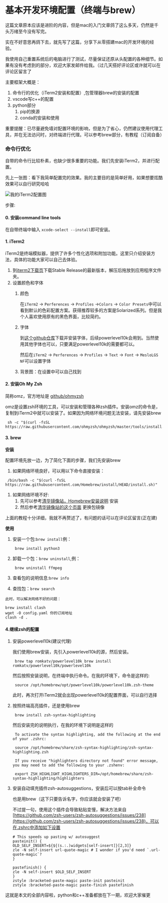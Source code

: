 # 基本开发环境配置（终端与brew）

这篇文章原本应该是进阶的内容，但是mac的入门文章鸽了这么多天，仍然是千头万绪至今没有写完。

实在不好意思再鸽下去，就先写了这篇，分享下从零搭建mac的开发环境的经验。

我使用自己重置系统后的电脑进行了测试，尽量保证还原从头配置的各种细节。如果有没有考虑到的部分，欢迎大家发邮件给我。（过几天搭好评论区或许就可以在评论区留言了

主要框架大概是：

1. 命令行的优化（iTerm2安装和配置）,包管理器brew的安装的配置
2. vscode写c++的配置
3. python部分
   1. pip的换源
   2. conda的安装和使用

重要提醒：已尽量避免墙对配置环境的影响，但是为了省心，仍然建议使用代理工具，并在无法访问时，对终端进行代理。可以参考brew部分，有教程（订阅自备）

### 命令行优化

自带的命令行比较朴素，也缺少很多重要的功能。我们先安装iTerm2，并进行配置。

先上一张图：看下我简单配置完的效果。我的主要目的是简单好用，如果想要炫酷效果可以自行研究哈哈

![我的iTerm2配置图](https://macguide.leavelet.io/assets/myiterm.png)

步骤:

#### 0. 安装command line tools

在自带终端中输入 `xcode-select --install`即可安装。

#### 1. iTerm2

iTerm2是终端模拟器，提供了许多个性化选项和附加功能。这里只介绍安装方法，具体的功能大家可以自己去体验。

1. 到[iterm2下载页](https://iterm2.com/downloads.html)下载Stable Release的最新版本，解压后拖放到应用程序文件夹。
2. 设置颜色和字体
   1.  颜色

       在`iTerm2` -> `Perferences` -> `Profiles` ->`Colors` -> `Color Presets`中可以看到默认的色彩配置方案。获得推荐较多的方案是Solarized系列。但是我个人喜欢使用原有的黑色界面，比较简约。
   2.  字体

       到[这个github仓库](https://github.com/romkatv/dotfiles-public/tree/master/.local/share/fonts/NerdFonts)下载并安装字体，后续powerlevel10k会用到。当然使用其他字体也可以，只要满足powerlevel10k的需要都可以。

       然后在`iTerm2` -> `Perferences` -> `Profiles` -> `Text` -> `Font` -> `MesloLGS NF`可以设置字体
   3. 背景图：在设置中可以自己找到

#### 2. 安装Oh My Zsh

简称omz，官方地址是 [github/ohmyzsh](https://github.com/ohmyzsh/ohmyzsh)

omz是设置zsh环境的工具，可以安装和管理各种zsh插件。安装omz的命令是，复制到iTerm2中就可以安装了。如果因为网络环境问题无法安装，请先安装brew

```
 sh -c "$(curl -fsSL https://raw.githubusercontent.com/ohmyzsh/ohmyzsh/master/tools/install.sh)"
```

#### 3. brew

**安装**

配置环境先放一边，为了简化下面的步骤，我们先安装brew

1. 如果网络环境良好，可以用以下命令直接安装：

```
 /bin/bash -c "$(curl -fsSL https://raw.githubusercontent.com/Homebrew/install/HEAD/install.sh)"
```

1. 如果网络环境不好:
   1. 先可以参考[清华镜像站，Homebrew安装说明](https://mirrors.tuna.tsinghua.edu.cn/help/homebrew/) 安装
   2. 然后参考[清华镜像站的这个页面](https://mirrors.tuna.tsinghua.edu.cn/help/homebrew-bottles/) 更换包镜像

上面的教程十分详细，我就不再赘述了，有问题的话可以在评论区留言(正在建)

**使用**

1.  安装一个包:`brew install`例：

    ```
     brew install python3
    ```
2.  卸载一个包：`brew uninstall`,例：

    ```
     brew uninstall ffmpeg
    ```
3. 查看包的说明信息:`brew info`
4. 查找包：`brew search`

`此时，可以解决网络不好的问题：`

```
brew install clash
wget -O config.yaml 你的订阅地址
clash -d .
```

#### 4.继续zsh的配置

1.  安装powerlevel10k(建议代理)

    我们使用brew安装，先引入powerlevel10k的源，然后安装。

    ```
     brew tap romkatv/powerlevel10k brew install romkatv/powerlevel10k/powerlevel10k
    ```

    然后按照安装说明，在终端中执行命令。在我的环境下，命令是这样的:

    ```
     source /opt/homebrew/opt/powerlevel10k/powerlevel10k.zsh-theme
    ```

    此时，再次打开iTerm2就会出现powerlevel10k的配置界面，可以自行选择
2.  按照终端高亮插件，还是使用brew

    ```
     brew install zsh-syntax-highlighting
    ```

    然后安装完的说明执行，在我的环境下说明是这样的

    ```
     To activate the syntax highlighting, add the following at the end of your .zshrc:  

     source /opt/homebrew/share/zsh-syntax-highlighting/zsh-syntax-highlighting.zsh ​ 

     If you receive "highlighters directory not found" error message, you may need to add the following to your .zshenv:  
      
     export ZSH_HIGHLIGHT_HIGHLIGHTERS_DIR=/opt/homebrew/share/zsh-syntax-highlighting/highlighters
    ```
3.  安装自动填充插件zsh-autosuggestions，安装后可以按tab补全命令

    也是用brew（这下只要告诉名字，你应该就会安装了吧）

    不过提一句，使用这个插件会导致粘贴变慢，解决方法来自[https://github.com/zsh-users/zsh-autosuggestions/issues/238](https://github.com/zsh-users/zsh-autosuggestions/issues/238)，可以在.zshrc中添加如下设置

    ```
    # This speeds up pasting w/ autosuggest
    pasteinit() {
    OLD_SELF_INSERT=${${(s.:.)widgets[self-insert]}[2,3]}
    zle -N self-insert url-quote-magic # I wonder if you'd need `.url-quote-magic`?
    }

    pastefinish() {
    zle -N self-insert $OLD_SELF_INSERT
    }
    zstyle :bracketed-paste-magic paste-init pasteinit
    zstyle :bracketed-paste-magic paste-finish pastefinish
    ```

这就是本文的全部内容啦，python和c++准备都放在下一期，欢迎大家催更

